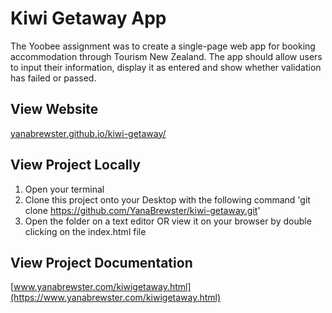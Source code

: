 # Kiwi Getaway App

The Yoobee assignment was to create a single-page web app for booking accommodation through Tourism New Zealand. The app should allow users to input their information, display it as entered and show whether validation has failed or passed.

## View Website

[yanabrewster.github.io/kiwi-getaway/](https://yanabrewster.github.io/kiwi-getaway/)

## View Project Locally

1. Open your terminal
2. Clone this project onto your Desktop with the following command 'git clone https://github.com/YanaBrewster/kiwi-getaway.git'
3. Open the folder on a text editor OR view it on your browser by double clicking on the index.html file

## View Project Documentation

[www.yanabrewster.com/kiwigetaway.html](https://www.yanabrewster.com/kiwigetaway.html)
